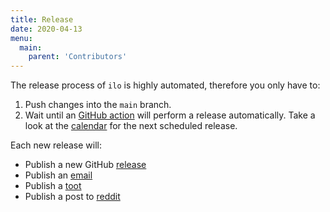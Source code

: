 ```yaml
---
title: Release
date: 2020-04-13
menu:
  main:
    parent: 'Contributors'
---
```


The release process of `ilo` is highly automated, therefore you only have to:

1. Push changes into the `main` branch.
2. Wait until an [GitHub action](https://github.com/metio/ilo/blob/main/.github/workflows/release.yml) will perform a release automatically. Take a look at the [calendar](https://metio.groups.io/g/ilo/calendar) for the next scheduled release.

Each new release will:

- Publish a new GitHub [release](https://github.com/metio/ilo/releases)
- Publish an [email](https://metio.groups.io/g/ilo/topics)
- Publish a [toot](https://fosstodon.org/@metiobuild)
- Publish a post to [reddit](https://www.reddit.com/r/metiowtf/)

